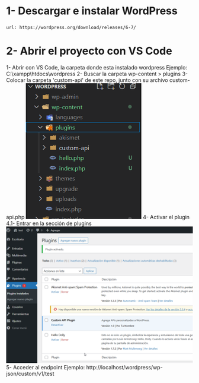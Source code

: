 # 1- Descargar e instalar WordPress
```
url: https://wordpress.org/download/releases/6-7/
```

# 2- Abrir el proyecto con VS Code
1- Abrir con VS Code, la carpeta donde esta instalado wordpress
    Ejemplo: C:\xampp\htdocs\wordpress
2- Buscar la carpeta wp-content > plugins
3- Colocar la carpeta 'custom-api' de este repo, junto con su archivo custom-api.php
    ![Plugin Directory](wp-content/plugins/custom-api/docs/path_plugin.png)
4- Activar el plugin
    4.1- Entrar en la sección de plugins
    ![Plugin Directory](wp-content/plugins/custom-api/docs/activa_plugin.png)
5- Acceder al endpoint
    Ejemplo: http://localhost/wordpress/wp-json/custom/v1/test